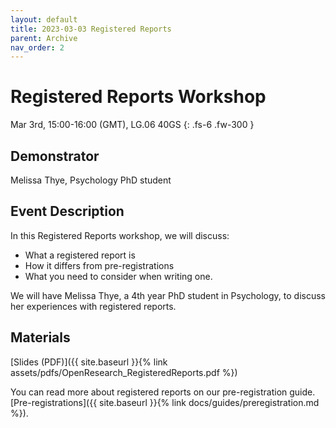 ```yaml
---
layout: default
title: 2023-03-03 Registered Reports
parent: Archive
nav_order: 2
---
```


# Registered Reports Workshop

Mar 3rd, 15:00-16:00 (GMT), LG.06 40GS
{: .fs-6 .fw-300 }

## Demonstrator

Melissa Thye, Psychology PhD student

## Event Description

In this Registered Reports workshop, we will discuss:

* What a registered report is
* How it differs from pre-registrations
* What you need to consider when writing one.

We will have Melissa Thye, a 4th year PhD student in Psychology, to discuss her experiences with registered reports.  

## Materials

[Slides (PDF)]({{ site.baseurl }}{% link assets/pdfs/OpenResearch_RegisteredReports.pdf %})

You can read more about registered reports on our pre-registration guide. 
[Pre-registrations]({{ site.baseurl }}{% link docs/guides/preregistration.md %}).

